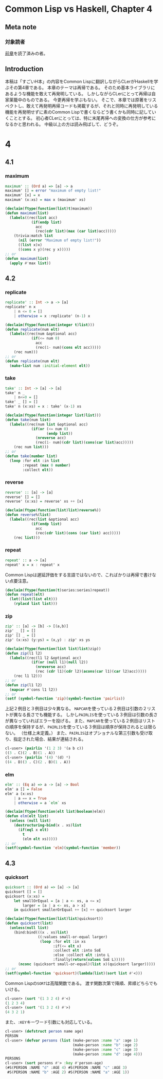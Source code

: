# Common Lisp vs Haskell, Chapter 4
## Meta note
### 対象読者
[前章](cl-vs-haskell.3.html)を読了済みの者。

## Introduction
本稿は「すごいH本」の内容をCommon Lispに翻訳しながらCLerがHaskellを学ぶその第4章である。
本章のテーマは再帰である。
そのため基本ライブラリにあるような機能を敢えて再発明している。
しかしながらCLerにとって再帰は自家薬籠中のものである。
今更再帰を学ぶもない。
そこで、本章では原著をリスペクトし、敢えて再発明再帰コードも掲載するが、それと同時に再発明している機能を再発明せずに素のCommon Lispで書くならどう書くかも同時に記していくこととする。
初心者CLerにとっては、特に末尾再帰への変換の仕方が参考になるかと思われる。
中級以上の方は読み飛ばして、どうぞ。

# 4
## 4.1
### maximum

```haskell
maximum' :: (Ord a) => [a] -> a
maximum' [] = error "maximum of empty list!"
maximum' [x] = x
maximum' (x:xs) = max x (maximum' xs)
```

```lisp
(declaim(ftype(function(list)t)maximum))
(defun maximum(list)
  (labels((rec(list acc)
            (if(endp list)
              acc
              (rec(cdr list)(max (car list)acc)))))
    (trivia:match list
      (nil (error "Maximum of empty list!"))
      ((list x)x)
      ((cons x y)(rec y x)))))
;; or
(defun maximum(list)
  (apply #'max list))
```
## 4.2
### replicate

```haskell
replicate' :: Int -> a -> [a]
replicate' n x
    | n <= 0 = []
    | otherwise = x :replicate' (n-1) x
```

```lisp
(declaim(ftype(function(integer t)list)))
(defun replicate(num elt)
  (labels((rec(num &optional acc)
            (if(<= num 0)
              acc
              (rec(1- num)(cons elt acc)))))
    (rec num)))
;; or
(defun replicate(num elt)
  (make-list num :initial-element elt))
```

### take

```haskell
take' :: Int -> [a] -> [a]
take' n _
    | n<=0 = []
take' _ [] = []
take' n (x:xs) = x : take' (x-1) xs
```

```lisp
(declaim(ftype(function(integer list)list)))
(defun take(num list)
  (labels((rec(num list &optional acc)
            (if(or (<= num 0)
                   (endp list))
              (nreverse acc)
              (rec(1- num)(cdr list)(cons(car list)acc)))))
    (rec num list)))
;; or
(defun take(number list)
  (loop :for elt :in list
        :repeat (max 0 number)
        :collect elt))
```

### reverse

```haskell
reverse' :: [a] -> [a]
reverse' [] = []
reverse' (x:xs) = reverse' xs ++ [x]
```

```lisp
(declaim(ftype(function(list)list)reverse%))
(defun reverse%(list)
  (labels((rec(list &optional acc)
            (if(endp list)
              acc
              (rec(cdr list)(cons (car list) acc)))))
    (rec list)))
```

### repeat

```haskell
repeat' :: a -> [a]
repeat' x = x : repeat' x
```
Common Lispは遅延評価をする言語ではないので、こればかりは再帰で書けない点要注意。

```lisp
(declaim(ftype(function(t)series:series)repeat))
(defun repeat(elt)
  (let((list(list elt)))
    (rplacd list list)))
```

### zip

```haskell
zip' :: [a] -> [b] -> [(a,b)]
zip' _ [] = []
zip' [] _ = []
zip' (x:xs) (y:ys) = (x,y) : zip' xs ys
```

```lisp
(declaim(ftype(function(list list)list)zip))
(defun zip(l1 l2)
  (labels((rec(l1 l2 &optional acc)
            (if(or (null l1)(null l2))
              (nreverse acc)
              (rec (cdr l1)(cdr l2)(acons(car l1)(car l2)acc)))))
    (rec l1 l2)))
;; or
(defun zip(l1 l2)
  (mapcar #'cons l1 l2))
;; or
(setf (symbol-function 'zip)(symbol-function 'pairlis))
```
上記２例目と３例目は少々異なる。
`MAPCAR`を使っている２例目は引数の２リストが異なる長さでも機能する。
しかし`PAIRLIS`を使っている３例目は引数の長さが異なっていればエラーを投げる。
また、`MAPCAR`を使っている２例目はリストの順序を保持するが、`PAIRLIS`を使っている３例目は順序が保持されるとは限らない。
（仕様上未定義。）
また、`PAIRLIS`はオプショナルな第三引数も受け取り、指定された場合、結果が連結される。

```lisp
cl-user> (pairlis '(1 2 3) '(a b c))
((3 . C)(2 . B)(1 . A))
cl-user> (pairlis '(4) '(d) *)
((4 . D)(3 . C)(2 . B)(1 . A))
```

### elm

```haskell
elm' :: (Eq a) => a -> [a] -> Bool
elm' a [] = False
elm' a (x:xs)
    | a == x = True
    | otherwise = a `elm` xs
```

```lisp
(declaim(ftype(function(elt list)boolean)elm))
(defun elm(elt list)
  (unless (null list)
    (destructuring-bind(x . xs)list
      (if(eql x elt)
        t
        (elm elt xs)))))
;; or
(setf(symbol-function 'elm)(symbol-function 'member))
```

## 4.3
### quicksort

```haskell
quicksort :: (Ord a) => [a] -> [a]
quicksort [] = []
quicksort (x:xs) = 
    let smallOrEqual = [a | a <- xs, a <= x]
        larger = [a | a <- xs, a > x]
    in quicksort smallerOrEqual ++ [x] ++ quicksort larger
```

```lisp
(declaim(ftype(function(list)list)quicksort))
(defun quicksort(list)
  (unless(null list)
    (bind:bind(((x . xs)list)
               ((:values small-or-equal larger)
                (loop :for elt :in xs
                      :if(<= elt x)
                      :collect elt :into SoE
                      :else :collect elt :into L
                      :finally(return(values SoE L)))))
      (nconc (quicksort small-or-equal)(list x)(quicksort larger)))))
;; or
(setf(symbol-function 'quicksort)(lambda(list)(sort list #'<)))
```

Common Lispの`SORT`は高階関数である。
渡す関数次第で降順、昇順どちらでもいける。

```lisp
cl-user> (sort '(1 3 2 4) #'<)
(1 2 3 4)
cl-user> (sort '(1 3 2 4) #'>)
(4 3 2 1)
```

また、`:KEY`キーワード引数にも対応している。

```lisp
cl-user> (defstruct person name age)
PERSON
cl-user> (defvar persons (list (make-person :name "a" :age 1)
                               (make-person :name "b" :age 2)
                               (make-person :name "c" :age 3)
                               (make-person :name "d" :age 4)))
PERSONS
cl-user> (sort persons #'> :key #'person-age)
(#S(PERSON :NAME "d" :AGE 4) #S(PERSON :NAME "c" :AGE 3)
 #S(PERSON :NAME "b" :AGE 2) #S(PERSON :NAME "a" :AGE 1))
```
